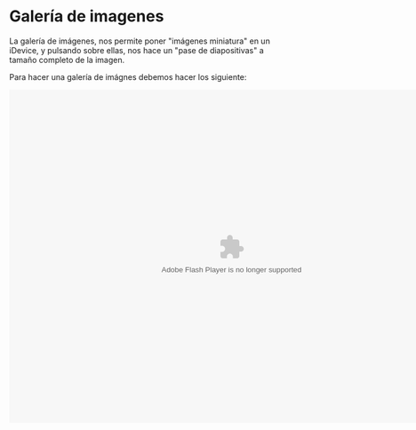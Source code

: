 
# Galería de imagenes

La galería de imágenes, nos permite poner "imágenes miniatura" en un iDevice, y pulsando sobre ellas, nos hace un "pase de diapositivas" a tamaño completo de la imagen.

Para hacer una galería de imágnes debemos hacer los siguiente:

<object data="http://catedu.es/materialesaularagon2013/moodle/exe/iD_galeria.swf" height="600" style="display: block; margin-left: auto; margin-right: auto;" type="application/x-shockwave-flash" width="800"><param name="src" value="http://catedu.es/materialesaularagon2013/moodle/exe/iD_galeria.swf"/></object>
